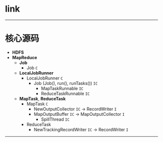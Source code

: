 
# link

---

# 核心源码

  * __HDFS__
  * __MapReduce__
    * __Job__
      * Job `C`
    * __LocalJobRunner__
      * LocalJobRunner `C`
        * Job (Job(), run(), runTasks()) `IC`
          * MapTaskRunnable `IC`
          * ReduceTaskRunnable `IC`
    * __MapTask__, __ReduceTask__
      * MapTask `C`
        * NewOutputCollector `IC` -> RecordWriter `I`
        * MapOutputBuffer `IC` -> MapOutputCollector `I`
          * SpillThread `IC`
      * ReduceTask
        * NewTrackingRecordWriter `IC` -> RecordWriter `I`

---
